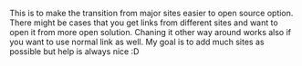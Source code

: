 This is to make the transition from major sites easier to open source option. There might be cases that you get links from different sites and want to open it from more open solution. Chaning it other way around works also if you want to use normal link as well. My goal is to add much sites as possible but help is always nice :D 

